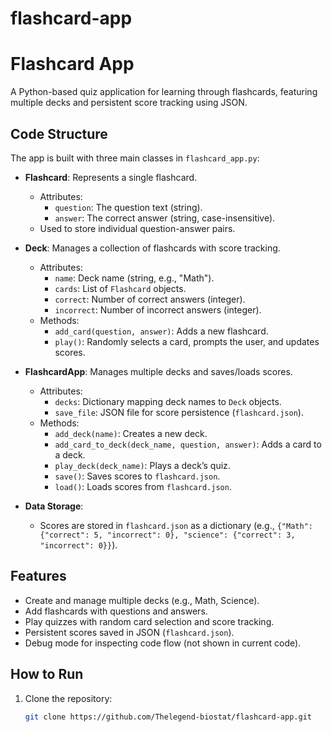 # flashcard-app
# Flashcard App

A Python-based quiz application for learning through flashcards, featuring multiple decks and persistent score tracking using JSON.

## Code Structure

The app is built with three main classes in `flashcard_app.py`:

- **Flashcard**: Represents a single flashcard.
  - Attributes:
    - `question`: The question text (string).
    - `answer`: The correct answer (string, case-insensitive).
  - Used to store individual question-answer pairs.

- **Deck**: Manages a collection of flashcards with score tracking.
  - Attributes:
    - `name`: Deck name (string, e.g., "Math").
    - `cards`: List of `Flashcard` objects.
    - `correct`: Number of correct answers (integer).
    - `incorrect`: Number of incorrect answers (integer).
  - Methods:
    - `add_card(question, answer)`: Adds a new flashcard.
    - `play()`: Randomly selects a card, prompts the user, and updates scores.

- **FlashcardApp**: Manages multiple decks and saves/loads scores.
  - Attributes:
    - `decks`: Dictionary mapping deck names to `Deck` objects.
    - `save_file`: JSON file for score persistence (`flashcard.json`).
  - Methods:
    - `add_deck(name)`: Creates a new deck.
    - `add_card_to_deck(deck_name, question, answer)`: Adds a card to a deck.
    - `play_deck(deck_name)`: Plays a deck’s quiz.
    - `save()`: Saves scores to `flashcard.json`.
    - `load()`: Loads scores from `flashcard.json`.

- **Data Storage**:
  - Scores are stored in `flashcard.json` as a dictionary (e.g., `{"Math": {"correct": 5, "incorrect": 0}, "science": {"correct": 3, "incorrect": 0}}`).

## Features
- Create and manage multiple decks (e.g., Math, Science).
- Add flashcards with questions and answers.
- Play quizzes with random card selection and score tracking.
- Persistent scores saved in JSON (`flashcard.json`).
- Debug mode for inspecting code flow (not shown in current code).

## How to Run
1. Clone the repository:
   ```bash
   git clone https://github.com/Thelegend-biostat/flashcard-app.git


